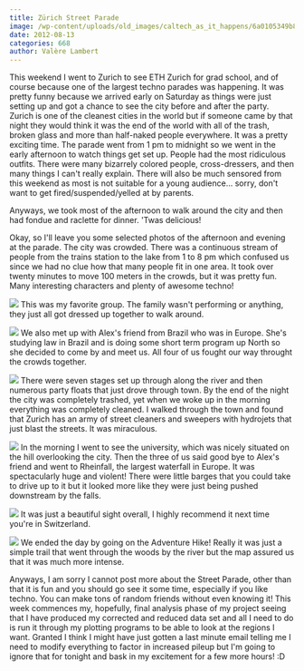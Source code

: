 ```yaml
---
title: Zürich Street Parade
image: /wp-content/uploads/old_images/caltech_as_it_happens/6a0105349b8251970b01774417501d970d.jpg
date: 2012-08-13
categories: 668
author: Valère Lambert
---
```



This weekend I went to Zurich to see ETH Zurich for grad school, and of course because one of the largest techno parades was happening. It was pretty funny because we arrived early on Saturday as things were just setting up and got a chance to see the city before and after the party. Zurich is one of the cleanest cities in the world but if someone came by that night they would think it was the end of the world with all of the trash, broken glass and more than half-naked people everywhere. It was a pretty exciting time. The parade went from 1 pm to midnight so we went in the early afternoon to watch things get set up. People had the most ridiculous outfits. There were many bizarrely colored people, cross-dressers, and then many things I can't really explain. There will also be much sensored from this weekend as most is not suitable for a young audience... sorry, don't want to get fired/suspended/yelled at by parents.

Anyways, we took most of the afternoon to walk around the city and then had fondue and raclette for dinner. 'Twas delicious!

Okay, so I'll leave you some selected photos of the afternoon and evening at the parade. The city was crowded. There was a continuous stream of people from the trains station to the lake from 1 to 8 pm which confused us since we had no clue how that many people fit in one area. It took over twenty minutes to move 100 meters in the crowds, but it was pretty fun. Many interesting characters and plenty of awesome techno!

![](/old_images/caltech_as_it_happens/6a0105349b8251970b01761730b545970c.jpg)
This was my favorite group. The family wasn't performing or anything, they just all got dressed up together to walk around.


![](/old_images/caltech_as_it_happens/6a0105349b8251970b01761730b5b1970c.jpg)
We also met up with Alex's friend from Brazil who was in Europe. She's studying law in Brazil and is doing some short term program up North so she decided to come by and meet us. All four of us fought our way throught the crowds together.


![](/old_images/caltech_as_it_happens/6a0105349b8251970b0167693c0eb4970b.jpg)
There were seven stages set up through along the river and then numerous party floats that just drove through town. By the end of the night the city was completely trashed, yet when we woke up in the morning everything was completely cleaned. I walked through the town and found that Zurich has an army of street cleaners and sweepers with hydrojets that just blast the streets. It was miraculous.


![](/old_images/caltech_as_it_happens/6a0105349b8251970b0167693c0694970b.jpg)
In the morning I went to see the university, which was nicely situated on the hill overlooking the city. Then the three of us said good bye to Alex's friend and went to Rheinfall, the largest waterfall in Europe. It was spectacularly huge and violent! There were little barges that you could take to drive up to it but it looked more like they were just being pushed downstream by the falls.


![](/old_images/caltech_as_it_happens/6a0105349b8251970b01761730c634970c.jpg)
It was just a beautiful sight overall, I highly recommend it next time you're in Switzerland.


![](/old_images/caltech_as_it_happens/6a0105349b8251970b017744171ca9970d.jpg)
We ended the day by going on the Adventure Hike! Really it was just a simple trail that went through the woods by the river but the map assured us that it was much more intense.

Anyways, I am sorry I cannot post more about the Street Parade, other than that it is fun and you should go see it some time, especially if you like techno. You can make tons of random friends without even knowing it! This week commences my, hopefully, final analysis phase of my project seeing that I have produced my corrected and reduced data set and all I need to do is run it through my plotting programs to be able to look at the regions I want. Granted I think I might have just gotten a last minute email telling me I need to modify everything to factor in increased pileup but I'm going to ignore that for tonight and bask in my excitement for a few more hours! :D

